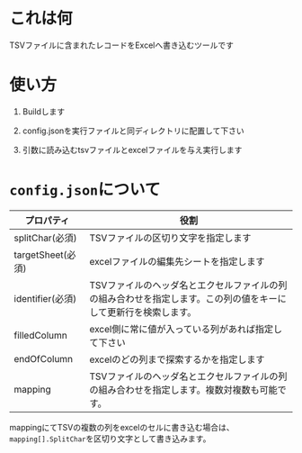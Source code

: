 ﻿# これは何
TSVファイルに含まれたレコードをExcelへ書き込むツールです

# 使い方
1. Buildします

1. config.jsonを実行ファイルと同ディレクトリに配置して下さい

1. 引数に読み込むtsvファイルとexcelファイルを与え実行します

#  ``config.json``について

|プロパティ|役割|
|----|----|
|splitChar(必須)|TSVファイルの区切り文字を指定します|
|targetSheet(必須)|excelファイルの編集先シートを指定します|
|identifier(必須)|TSVファイルのヘッダ名とエクセルファイルの列の組み合わせを指定します。この列の値をキーにして更新行を検索します。|
|filledColumn|excel側に常に値が入っている列があれば指定して下さい|
|endOfColumn|excelのどの列まで探索するかを指定します|
|mapping|TSVファイルのヘッダ名とエクセルファイルの列の組み合わせを指定します。複数対複数も可能です。|

mappingにてTSVの複数の列をexcelのセルに書き込む場合は、``mapping[].SplitChar``を区切り文字として書き込みます。